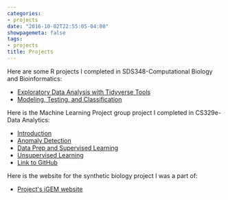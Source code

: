 ```yaml
---
categories:
- projects
date: "2016-10-02T22:55:05-04:00"
showpagemeta: false
tags:
- projects
title: Projects
---
```

Here are some R projects I completed in SDS348-Computational Biology and Bioinformatics:
- [Exploratory Data Analysis with Tidyverse Tools](/project1/)
- [Modeling, Testing, and Classification](/project2/)

Here is the Machine Learning Project group project I completed in CS329e-Data Analytics:
- [Introduction](/project3a.html)
- [Anomaly Detection](/project3b.html)
- [Data Prep and Supervised Learning](/project3c.html)
- [Unsupervised Learning](/project3d.html)
- [Link to GitHub](https://github.com/piacadar/CS329E-Project)

Here is the website for the synthetic biology project I was a part of:  
- [Project's iGEM website](http://2018.igem.org/Team:Austin_UTexas)